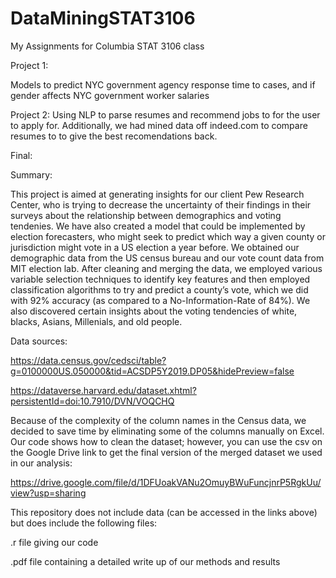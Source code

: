 # DataMiningSTAT3106
My Assignments for Columbia STAT 3106 class


Project 1:

Models to predict NYC government agency response time to cases, and if gender affects NYC government worker salaries

Project 2:
Using NLP to parse resumes and recommend jobs to for the user to apply for. Additionally, we had mined data off indeed.com to compare resumes to to give the best recomendations back.

Final:

Summary:

This project is aimed at generating insights for our client Pew Research Center, who is trying to decrease the uncertainty of their findings in their surveys about the relationship between demographics and voting tendenies. We have also created a model that could be implemented by election forecasters, who might seek to predict which way a given county or jurisdiction might vote in a US election a year before. We obtained our demographic data from the US census bureau and our vote count data from MIT election lab. After cleaning and merging the data, we employed various variable selection techniques to identify key features and then employed classification algorithms to try and predict a county’s vote, which we did with 92% accuracy (as compared to a No-Information-Rate of 84%). We also discovered certain insights about the voting tendencies of white, blacks, Asians, Millenials, and old people.

Data sources:

https://data.census.gov/cedsci/table?g=0100000US.050000&tid=ACSDP5Y2019.DP05&hidePreview=false

https://dataverse.harvard.edu/dataset.xhtml?persistentId=doi:10.7910/DVN/VOQCHQ

Because of the complexity of the column names in the Census data, we decided to save time by eliminating some of the columns manually on Excel. Our code shows how to clean the dataset; however, you can use the csv on the Google Drive link to get the final version of the merged dataset we used in our analysis:

https://drive.google.com/file/d/1DFUoakVANu2OmuyBWuFuncjnrP5RgkUu/view?usp=sharing

This repository does not include data (can be accessed in the links above) but does include the following files:

.r file giving our code

.pdf file containing a detailed write up of our methods and results
